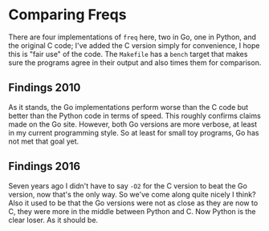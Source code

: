 # Comparing Freqs

There are four implementations of `freq` here, two in Go, one in Python,
and the original C code; I've added the C version simply for convenience,
I hope this is "fair use" of the code. The `Makefile` has a `bench` target
that makes sure the programs agree in their output and also times them for
comparison.

## Findings 2010

As it stands, the Go implementations perform worse than the C code but
better than the Python code in terms of speed. This roughly confirms
claims made on the Go site. However, both Go versions are more verbose,
at least in my current programming style. So at least for small toy
programs, Go has not met that goal yet.

## Findings 2016

Seven years ago I didn't have to say `-O2` for the C version to beat the
Go version, now that's the only way. So we've come along quite nicely I
think? Also it used to be that the Go versions were not as close as they
are now to C, they were more in the middle between Python and C. Now
Python is the clear loser. As it should be.
